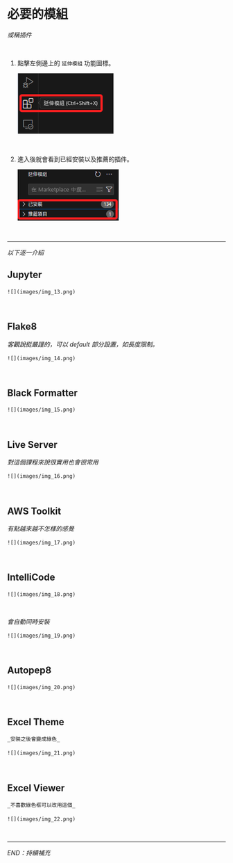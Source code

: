 # 必要的模組

_或稱插件_

<br>

1. 點擊左側邊上的 `延伸模組` 功能圖標。

    ![](images/img_12.png)

<br>

2. 進入後就會看到已經安裝以及推薦的插件。

    ![](images/img_29.png)

<br>

---

_以下逐一介紹_


## Jupyter

    ![](images/img_13.png)

<br>

## Flake8
_客觀說挺嚴謹的，可以 default 部分設置，如長度限制。_

    ![](images/img_14.png)

<br>

## Black Formatter

    ![](images/img_15.png)

<br>

## Live Server
_對這個課程來說很實用也會很常用_

    ![](images/img_16.png)

<br>

## AWS Toolkit
_有點越來越不怎樣的感覺_

    ![](images/img_17.png)

<br>

## IntelliCode

    ![](images/img_18.png)

<br>

_會自動同時安裝_

    ![](images/img_19.png)

<br>

## Autopep8

    ![](images/img_20.png)

<br>

## Excel Theme

    _安裝之後會變成綠色_

    ![](images/img_21.png)

<br>

## Excel Viewer

    _不喜歡綠色框可以改用這個_

    ![](images/img_22.png)

<br>

---

_END：持續補充_
